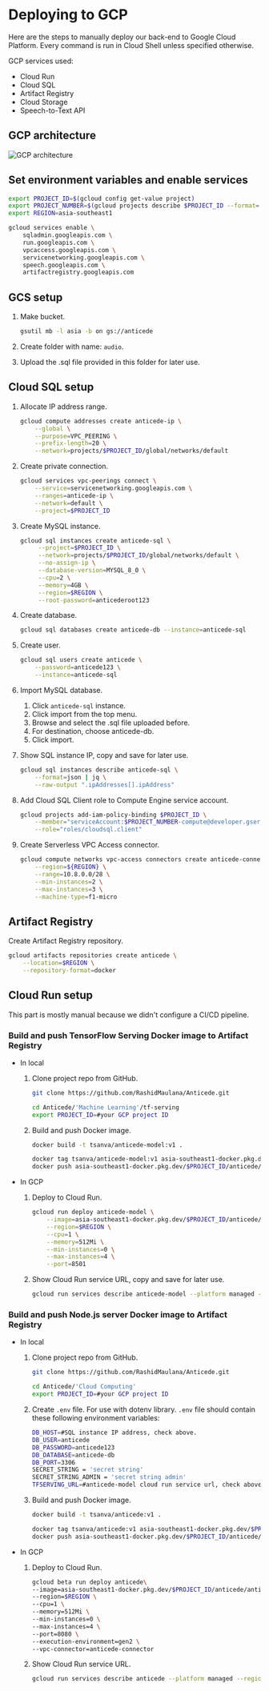 # Deploying to GCP

Here are the steps to manually deploy our back-end to Google Cloud Platform. Every command is run in Cloud Shell unless specified otherwise.

GCP services used:

- Cloud Run
- Cloud SQL
- Artifact Registry
- Cloud Storage
- Speech-to-Text API

## GCP architecture

![GCP architecture](gcp-architecture.png)

## Set environment variables and enable services

```bash
export PROJECT_ID=$(gcloud config get-value project)
export PROJECT_NUMBER=$(gcloud projects describe $PROJECT_ID --format='value(projectNumber)')
export REGION=asia-southeast1

gcloud services enable \
    sqladmin.googleapis.com \
    run.googleapis.com \
    vpcaccess.googleapis.com \
    servicenetworking.googleapis.com \
    speech.googleapis.com \
    artifactregistry.googleapis.com
```

## GCS setup

1. Make bucket.

    ```bash
    gsutil mb -l asia -b on gs://anticede
    ```

2. Create folder with name: `audio`.
3. Upload the .sql file provided in this folder for later use.

## Cloud SQL setup

1. Allocate IP address range.

    ```bash
    gcloud compute addresses create anticede-ip \
        --global \
        --purpose=VPC_PEERING \
        --prefix-length=20 \
        --network=projects/$PROJECT_ID/global/networks/default
    ```

2. Create private connection.

    ```bash
    gcloud services vpc-peerings connect \
        --service=servicenetworking.googleapis.com \
        --ranges=anticede-ip \
        --network=default \
        --project=$PROJECT_ID
    ```

3. Create MySQL instance.

   ```bash
   gcloud sql instances create anticede-sql \
        --project=$PROJECT_ID \
        --network=projects/$PROJECT_ID/global/networks/default \
        --no-assign-ip \
        --database-version=MYSQL_8_0 \
        --cpu=2 \
        --memory=4GB \
        --region=$REGION \
        --root-password=anticederoot123
    ```

4. Create database.

    ```bash
    gcloud sql databases create anticede-db --instance=anticede-sql
    ```

5. Create user.

    ```bash
    gcloud sql users create anticede \
        --password=anticede123 \
        --instance=anticede-sql
    ```

6. Import MySQL database.

    1. Click `anticede-sql` instance.
    2. Click import from the top menu.
    3. Browse and select the .sql file uploaded before.
    4. For destination, choose anticede-db.
    5. Click import.

7. Show SQL instance IP, copy and save for later use.

    ```bash
    gcloud sql instances describe anticede-sql \
        --format=json | jq \
        --raw-output ".ipAddresses[].ipAddress"
    ```

8. Add Cloud SQL Client role to Compute Engine service account.

    ```bash
    gcloud projects add-iam-policy-binding $PROJECT_ID \
        --member="serviceAccount:$PROJECT_NUMBER-compute@developer.gserviceaccount.com" \
        --role="roles/cloudsql.client"
    ```

9. Create Serverless VPC Access connector.

    ```bash
    gcloud compute networks vpc-access connectors create anticede-connector \
        --region=${REGION} \
        --range=10.8.0.0/28 \
        --min-instances=2 \
        --max-instances=3 \
        --machine-type=f1-micro
    ```

## Artifact Registry

Create Artifact Registry repository.

```bash
gcloud artifacts repositories create anticede \
    --location=$REGION \
    --repository-format=docker 
```

## Cloud Run setup

This part is mostly manual because we didn't configure a CI/CD pipeline.

### Build and push TensorFlow Serving Docker image to Artifact Registry

- In local

    1. Clone project repo from GitHub.

        ```bash
        git clone https://github.com/RashidMaulana/Anticede.git

        cd Anticede/'Machine Learning'/tf-serving 
        export PROJECT_ID=#your GCP project ID
        ```

    2. Build and push Docker image.

        ```bash
        docker build -t tsanva/anticede-model:v1 .

        docker tag tsanva/anticede-model:v1 asia-southeast1-docker.pkg.dev/$PROJECT_ID/anticede/anticede-model:v1
        docker push asia-southeast1-docker.pkg.dev/$PROJECT_ID/anticede/anticede-model:v1
        ```

- In GCP

    1. Deploy to Cloud Run.

        ```bash
        gcloud run deploy anticede-model \
            --image=asia-southeast1-docker.pkg.dev/$PROJECT_ID/anticede/anticede-model:v1 \
            --region=$REGION \
            --cpu=1 \
            --memory=512Mi \
            --min-instances=0 \
            --max-instances=4 \
            --port=8501
        ```

    2. Show Cloud Run service URL, copy and save for later use.

        ```bash
        gcloud run services describe anticede-model --platform managed --region $REGION --format 'value(status.url)'
        ```

### Build and push Node.js server Docker image to Artifact Registry

- In local

    1. Clone project repo from GitHub.

        ```bash
        git clone https://github.com/RashidMaulana/Anticede.git

        cd Anticede/'Cloud Computing' 
        export PROJECT_ID=#your GCP project ID
        ```

    2. Create `.env` file.
       For use with dotenv library. `.env` file should contain these following environment variables:

        ```bash
        DB_HOST=#SQL instance IP address, check above.
        DB_USER=anticede
        DB_PASSWORD=anticede123
        DB_DATABASE=anticede-db
        DB_PORT=3306
        SECRET_STRING = 'secret string'
        SECRET_STRING_ADMIN = 'secret string admin'
        TFSERVING_URL=#anticede-model cloud run service url, check above.
        ```

    3. Build and push Docker image.

        ```bash
        docker build -t tsanva/anticede:v1 .

        docker tag tsanva/anticede:v1 asia-southeast1-docker.pkg.dev/$PROJECT_ID/anticede/anticede:v1
        docker push asia-southeast1-docker.pkg.dev/$PROJECT_ID/anticede/anticede:v1
        ```

- In GCP

    1. Deploy to Cloud Run.

        ```bash
        gcloud beta run deploy anticede\
        --image=asia-southeast1-docker.pkg.dev/$PROJECT_ID/anticede/anticede:v1 \
        --region=$REGION \
        --cpu=1 \
        --memory=512Mi \
        --min-instances=0 \
        --max-instances=4 \
        --port=8080 \
        --execution-environment=gen2 \
        --vpc-connector=anticede-connector
        ```

    2. Show Cloud Run service URL.

        ```bash
        gcloud run services describe anticede --platform managed --region $REGION --format 'value(status.url)'
        ```
